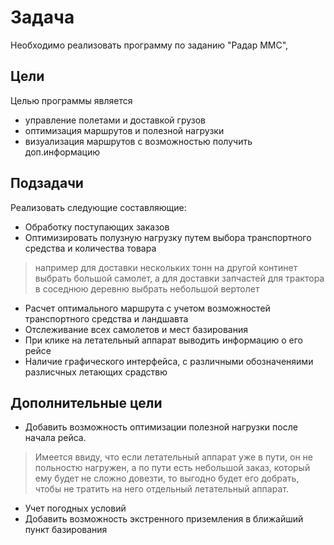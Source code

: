 # Задача
Необходимо реализовать программу по заданию "Радар ММС",

## Цели
Целью программы является 
- управление полетами и доставкой грузов
- оптимизация маршрутов и полезной нагрузки
- визуализация маршрутов с возможностью получить доп.информацию


## Подзадачи
Реализовать следующие составляющие:
- Обработку поступающих заказов
- Оптимизировать полузную нагрузку путем выбора транспортного средства и количества товара
> например для доставки нескольких тонн на другой континет выбрать большой самолет, а для 
> доставки запчастей для трактора в соседнюю деревню выбрать небольшой вертолет 
- Расчет оптимального маршрута с учетом возможностей транспортного средства и ландшавта
- Отслеживание всех самолетов и мест базирования
- При клике на летательный аппарат выводить информацию о его рейсе
- Наличие графического интерфейса, с различными обозначеняими разлисчных летающих срадствю

## Дополнительные цели
- Добавить возможность оптимизации полезной нагрузки после начала рейса.
> Имеется ввиду, что если летательный аппарат уже в пути, он не польностю нагружен, а по пути есть небольшой заказ, который ему будет
> не сложно довезти, то выгодно будет его добрать, чтобы не тратить на него отдельный летательный аппарат.
- Учет погодных условий
- Добавить возможность экстренного приземления в ближайший пункт базирования

